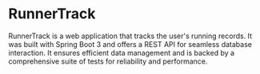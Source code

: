 # RunnerTrack
RunnerTrack is a web application that tracks the user's running records. It was built with Spring Boot 3 and offers a REST API for seamless database interaction. It ensures efficient data management and is backed by a comprehensive suite of tests for reliability and performance.
